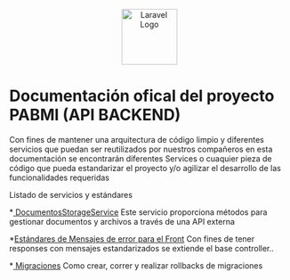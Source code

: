<p align="center"><a href="https://laravel.com" target="_blank"><img src="https://upload.wikimedia.org/wikipedia/commons/f/f1/Logo_del_Gobierno_de_Nuevo_Le%C3%B3n_%282021%29.svg" width="100" alt="Laravel Logo"></a></p>

# Documentación ofical del proyecto PABMI (API BACKEND)

<p>Con fines de mantener una arquitectura de código limpio y diferentes servicios que puedan ser reutilizados por nuestros compañeros en esta documentación se encontrarán diferentes Services o cuaquier pieza de código que pueda estandarizar el proyecto y/o agilizar el desarrollo de las funcionalidades  requeridas</p>

Listado de servicios y estándares

*[ DocumentosStorageService](https://github.com/JoseAguedoSerna/api-pabmi/blob/jaguedo/DocumentosStorageService.md)
Este servicio proporciona métodos para gestionar documentos y archivos a través de una API externa

*[Estándares de Mensajes de error para el Front](https://github.com/JoseAguedoSerna/api-pabmi/blob/jaguedo/DocErroresResponse.md)
Con fines de tener responses con mensajes estandarizados se extiende el base controller.. 

*[ Migraciones](https://github.com/JoseAguedoSerna/api-pabmi/blob/jaguedo/migraciones.md)
Como crear, correr y realizar rollbacks de migraciones




